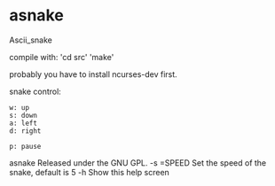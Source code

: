 asnake
======

Ascii_snake

compile with:
	'cd src'
	'make'
 
probably you have to install ncurses-dev first.

snake control:

	w: up
	s: down
	a: left
	d: right

	p: pause
	
asnake
Released under the GNU GPL.
-s =SPEED	Set the speed of the snake, default is 5
-h		Show this help screen

